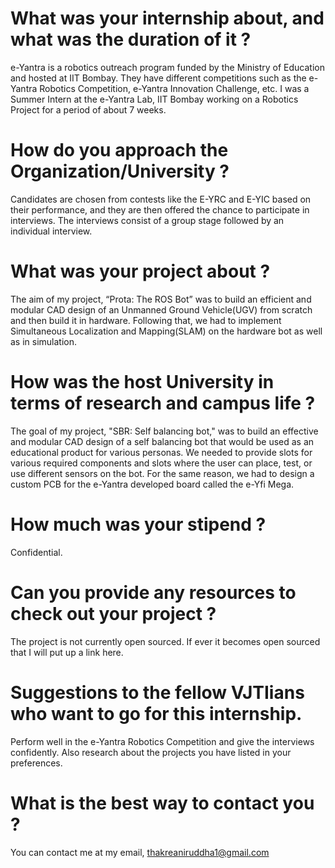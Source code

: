 # What was your internship about, and what was the duration of it ?

e-Yantra is a robotics outreach program funded by the Ministry of Education and hosted at IIT Bombay. They have different competitions such as the e-Yantra Robotics Competition, e-Yantra Innovation Challenge, etc. I was a Summer Intern at the e-Yantra Lab, IIT Bombay working on a Robotics Project for a period of about 7 weeks.


# How do you approach the Organization/University ?

Candidates are chosen from contests like the E-YRC and E-YIC based on their performance, and they are then offered the chance to participate in interviews. The interviews consist of a group stage followed by an individual interview.


# What was your project about ?

The aim of my project, “Prota: The ROS Bot” was to build an efficient and modular CAD design of an Unmanned Ground Vehicle(UGV) from scratch and then build it in hardware. Following that, we had to implement Simultaneous Localization and Mapping(SLAM) on the hardware bot as well as in simulation.

# How was the host University in terms of research and campus life ?

The goal of my project, "SBR: Self balancing bot," was to build an effective and modular CAD design of a self balancing bot that would be used as an educational product for various personas. We needed to provide slots for various required components and slots where the user can place, test, or use different sensors on the bot. For the same reason, we had to design a custom PCB for the e-Yantra developed board called the e-Yfi Mega.


# How much was your stipend ?

Confidential.

# Can you provide any resources to check out your project ?

The project is not currently open sourced. If ever it becomes open sourced that I will put up a link here.

# Suggestions to the fellow VJTIians who want to go for this internship.

Perform well in the e-Yantra Robotics Competition and give the interviews confidently. Also research about the projects you have listed in your preferences. 

# What is the best way to contact you ?

You can contact me at my email, [thakreaniruddha1@gmail.com](mailto:thakreaniruddha1@gmail.com)

